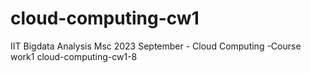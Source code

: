 # cloud-computing-cw1
IIT Bigdata Analysis Msc 2023 September - Cloud Computing -Course work1
cloud-computing-cw1-8